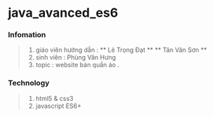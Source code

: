 # java_avanced_es6 

### Infomation

> 1. giáo viên hướng dẫn : ** Lê Trọng Đạt **  ** Tân Văn Sơn ** 
> 2. sinh viên : Phùng Văn Hưng 
> 3. topic : website bán quần áo .

### Technology 

> 1. html5 & css3
> 2. javascript ES6+
